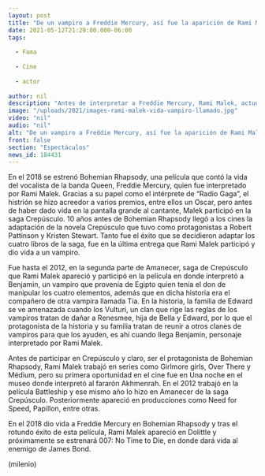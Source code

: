 ```yaml
---
layout: post
title: "De un vampiro a Freddie Mercury, así fue la aparición de Rami Malek en 'Crepúsculo'"
date: 2021-05-12T21:29:00.000-06:00
tags:
  
  - Fama
  
  - Cine
  
  - actor
  
author: nil
description: "Antes de interpretar a Freddie Mercury, Rami Malek, actuó en Crepúsculo. Así fue su actuación como un vampiro, ¿lo recuerdas? "
image: "/uploads/2021/images-rami-malek-vida-vampiro-llamado.jpg"
video: "nil"
audio: "nil"
alt: "De un vampiro a Freddie Mercury, así fue la aparición de Rami Malek en 'Crepúsculo'"
front: false
section: "Espectáculos"
news_id: 184431
---
```


En el 2018 se estrenó Bohemian Rhapsody, una película que contó la vida del vocalista de la banda Queen, Freddie Mercury, quien fue interpretado por Rami Malek. Gracias a su papel como el intérprete de “Radio Gaga”, el histrión se hizo acreedor a varios premios, entre ellos un Oscar, pero antes de haber dado vida en la pantalla grande al cantante, Malek participó en la saga Crepúsculo. 10 años antes de Bohemian Rhapsody llegó a los cines la adaptación de la novela Crepúsculo que tuvo como protagonistas a Robert Pattinson y Kristen Stewart. Tanto fue el éxito que se decidieron adaptar los cuatro libros de la saga, fue en la última entrega que Rami Malek participó y dio vida a un vampiro. 

Fue hasta el 2012, en la segunda parte de Amanecer, saga de Crepúsculo que Rami Malek apareció y participó en la película en donde interpretó a Benjamin, un vampiro que provenía de Egipto quien tenía el don de manipular los cuatro elementos, además que en dicha historia era el compañero de otra vampira llamada Tia. En la historia, la familia de Edward se ve amenazada cuando los Vulturi, un clan que rige las reglas de los vampiros tratan de dañar a Renesmee, hija de Bella y Edward, por lo que el protagonista de la historia y su familia tratan de reunir a otros clanes de vampiros para que los ayuden, es ahí cuando llega Benjamin, personaje interpretado por Rami Malek. 

Antes de participar en Crepúsculo y claro, ser el protagonista de Bohemian Rhapsody, Rami Malek trabajó en series como Girlmore girls, Over There y Médium, pero su primera oportunidad en el cine fue en Una noche en el museo donde interpretó al fararón Akhmenrah. En el 2012 trabajó en la película Battleship y ese mismo año lo hizo en Amanecer de la saga Crepúsculo. Posteriormente apareció en producciones como Need for Speed, Papillon, entre otras. 

En el 2018 dio vida a Freddie Mercury en Bohemian Rhapsody y tras el rotundo éxito de esta película, Rami Malek apareció en Dolittle y próximamente se estrenará 007: No Time to Die, en donde dará vida al enemigo de James Bond. 

(milenio)